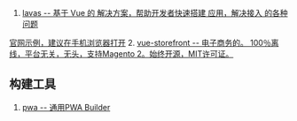 1. [lavas -- 基于 Vue 的  解决方案，帮助开发者快速搭建  应用，解决接入  的各种问题 ](https://github.com/lavas-project/lavas)

[官网示例，建议在手机浏览器打开](https://lavas-project.github.io/lavas-demo/appshell/#/)
2. [vue-storefront -- 电子商务的。 100％离线，平台无关，无头，支持Magento 2。始终开源，MIT许可证。](https://github.com/DivanteLtd/vue-storefront)
## 构建工具
1. [pwa -- 通用PWA Builder](https://github.com/lukeed/pwa)